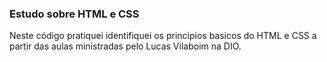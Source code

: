 ### Estudo sobre HTML e CSS
Neste código pratiquei  identifiquei os principios basicos do HTML e CSS a partir das aulas ministradas pelo Lucas Vilaboim na DIO.

